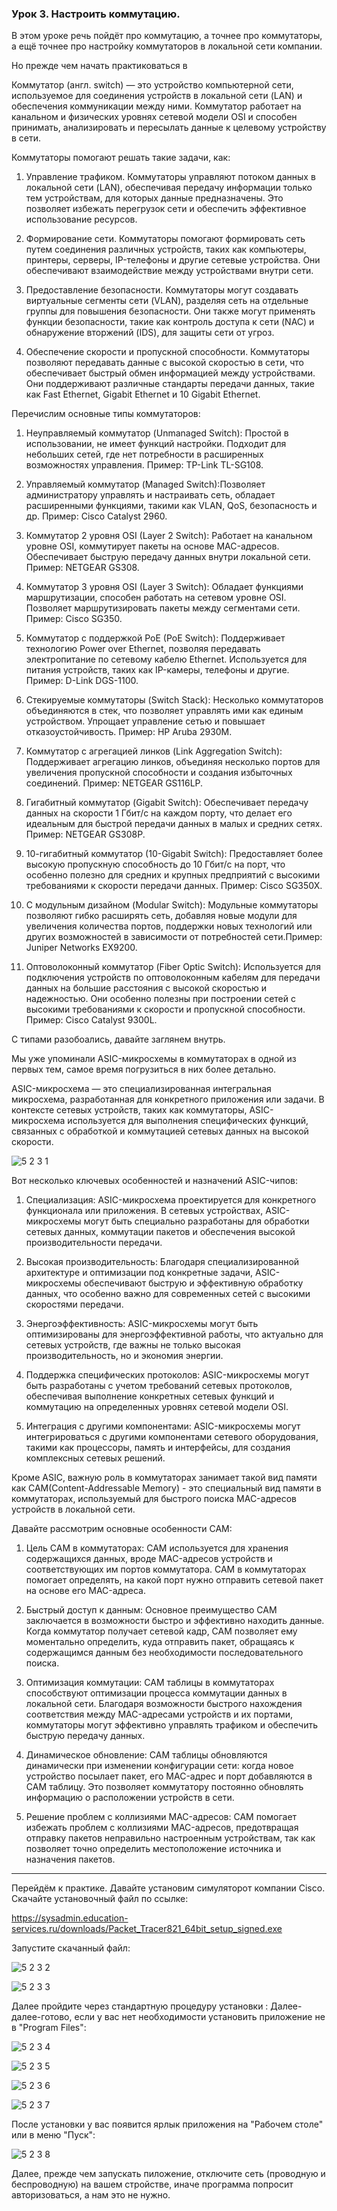### Урок 3. Настроить коммутацию.

В этом уроке речь пойдёт про коммутацию, а точнее про коммутаторы, а ещё точнее про настройку коммутаторов в локальной сети компании.

Но прежде чем начать практиковаться в 

Коммутатор (англ. switch) — это устройство компьютерной сети, используемое для соединения устройств в локальной сети (LAN) и обеспечения коммуникации между ними.
Коммутатор работает на канальном и физических уровнях сетевой модели OSI и способен принимать, анализировать и пересылать данные к целевому устройству в сети.

Коммутаторы помогают решать такие задачи, как: 

1. Управление трафиком. Коммутаторы управляют потоком данных в локальной сети (LAN), обеспечивая передачу информации только тем устройствам, для которых данные предназначены. Это позволяет избежать перегрузок сети и обеспечить эффективное использование ресурсов.

2. Формирование сети. Коммутаторы помогают формировать сеть путем соединения различных устройств, таких как компьютеры, принтеры, серверы, IP-телефоны и другие сетевые устройства. Они обеспечивают взаимодействие между устройствами внутри сети.

3. Предоставление безопасности. Коммутаторы могут создавать виртуальные сегменты сети (VLAN), разделяя сеть на отдельные группы для повышения безопасности. Они также могут применять функции безопасности, такие как контроль доступа к сети (NAC) и обнаружение вторжений (IDS), для защиты сети от угроз.

4. Обеспечение скорости и пропускной способности. Коммутаторы позволяют передавать данные с высокой скоростью в сети, что обеспечивает быстрый обмен информацией между устройствами. Они поддерживают различные стандарты передачи данных, такие как Fast Ethernet, Gigabit Ethernet и 10 Gigabit Ethernet.


Перечислим основные типы коммутаторов:

1. Неуправляемый коммутатор (Unmanaged Switch): Простой в использовании, не имеет функций настройки. Подходит для небольших сетей, где нет потребности в расширенных возможностях управления. Пример: TP-Link TL-SG108.

2. Управляемый коммутатор (Managed Switch):Позволяет администратору управлять и настраивать сеть, обладает расширенными функциями, такими как VLAN, QoS, безопасность и др. Пример: Cisco Catalyst 2960.

3. Коммутатор 2 уровня OSI (Layer 2 Switch): Работает на канальном уровне OSI, коммутирует пакеты на основе MAC-адресов. Обеспечивает быструю передачу данных внутри локальной сети. Пример: NETGEAR GS308.

4. Коммутатор 3 уровня OSI (Layer 3 Switch): Обладает функциями маршрутизации, способен работать на сетевом уровне OSI. Позволяет маршрутизировать пакеты между сегментами сети. Пример: Cisco SG350.

5. Коммутатор с поддержкой PoE (PoE Switch): Поддерживает технологию Power over Ethernet, позволяя передавать электропитание по сетевому кабелю Ethernet. Используется для питания устройств, таких как IP-камеры, телефоны и другие. Пример: D-Link DGS-1100.

6. Стекируемые коммутаторы (Switch Stack): Несколько коммутаторов объединяются в стек, что позволяет управлять ими как единым устройством. Упрощает управление сетью и повышает отказоустойчивость. Пример: HP Aruba 2930M.

7. Коммутатор с агрегацией линков (Link Aggregation Switch): Поддерживает агрегацию линков, объединяя несколько портов для увеличения пропускной способности и создания избыточных соединений. Пример: NETGEAR GS116LP.

8. Гигабитный коммутатор (Gigabit Switch): Обеспечивает передачу данных на скорости 1 Гбит/с на каждом порту, что делает его идеальным для быстрой передачи данных в малых и средних сетях. Пример: NETGEAR GS308P.

9. 10-гигабитный коммутатор (10-Gigabit Switch): Предоставляет более высокую пропускную способность до 10 Гбит/с на порт, что особенно полезно для средних и крупных предприятий с высокими требованиями к скорости передачи данных. Пример: Cisco SG350X.
  
10. С модульным дизайном (Modular Switch): Модульные коммутаторы позволяют гибко расширять сеть, добавляя новые модули для увеличения количества портов, поддержки новых технологий или других возможностей в зависимости от потребностей сети.Пример:  Juniper Networks EX9200.

11. Оптоволоконный коммутатор (Fiber Optic Switch): Используется для подключения устройств по оптоволоконным кабелям для передачи данных на большие расстояния с высокой скоростью и надежностью. Они особенно полезны при построении сетей с высокими требованиями к скорости и пропускной способности. Пример:  Cisco Catalyst 9300L.

С типами разобоались, давайте заглянем внутрь.

Мы уже упоминали ASIC-микросхемы в коммутаторах в одной из первых тем, самое время погрузиться в них более детально.

ASIC-микросхема — это специализированная интегральная микросхема, разработанная для конкретного приложения или задачи. В контексте сетевых устройств, таких как коммутаторы, 
ASIC-микросхема используется для выполнения специфических функций, связанных с обработкой и коммутацией сетевых данных на высокой скорости.

![5 2 3 1](https://github.com/lexche/Testyp/assets/95694325/b2bf7252-e01b-4594-9b9c-34733d333a54)

Вот несколько ключевых особенностей и назначений ASIC-чипов:

1. Специализация: ASIC-микросхема проектируется для конкретного функционала или приложения.
В сетевых устройствах, ASIC-микросхемы могут быть специально разработаны для обработки сетевых данных, коммутации пакетов и обеспечения высокой производительности передачи.

2. Высокая производительность: Благодаря специализированной архитектуре и оптимизации под конкретные задачи, ASIC-микросхемы обеспечивают быструю и эффективную обработку данных,
что особенно важно для современных сетей с высокими скоростями передачи.

3. Энергоэффективность: ASIC-микросхемы могут быть оптимизированы для энергоэффективной работы, что актуально для сетевых устройств, где важны не только высокая производительность,
но и экономия энергии.

4. Поддержка специфических протоколов: ASIC-микросхемы могут быть разработаны с учетом требований сетевых протоколов, обеспечивая выполнение конкретных сетевых функций и коммутацию
на определенных уровнях сетевой модели OSI.

5. Интеграция с другими компонентами: ASIC-микросхемы могут интегрироваться с другими компонентами сетевого оборудования, такими как процессоры, память и интерфейсы,
 для создания комплексных сетевых решений.

Кроме ASIC, важную роль в коммутаторах занимает такой вид памяти как CAM(Content-Addressable Memory) - это специальный вид памяти в коммутаторах, используемый для быстрого поиска MAC-адресов устройств в локальной сети. 

Давайте рассмотрим основные особенности CAM:

1. Цель CAM в коммутаторах: CAM используется для хранения содержащихся данных, вроде MAC-адресов устройств и соответствующих им портов коммутатора. CAM в коммутаторах помогает определять, на какой порт нужно отправить сетевой пакет на основе его MAC-адреса.

2. Быстрый доступ к данным: Основное преимущество CAM заключается в возможности быстро и эффективно находить данные. Когда коммутатор получает сетевой кадр, CAM позволяет ему моментально определить, куда отправить пакет, обращаясь к содержащимся данным без необходимости последовательного поиска.

3. Оптимизация коммутации: CAM таблицы в коммутаторах способствуют оптимизации процесса коммутации данных в локальной сети. Благодаря возможности быстрого нахождения соответствия между MAC-адресами устройств и их портами, коммутаторы могут эффективно управлять трафиком и обеспечить быструю передачу данных.

4. Динамическое обновление: CAM таблицы обновляются динамически при изменении конфигурации сети: когда новое устройство посылает пакет, его MAC-адрес и порт добавляются в CAM таблицу. Это позволяет коммутатору постоянно обновлять информацию о расположении устройств в сети.

5. Решение проблем с коллизиями MAC-адресов: CAM помогает избежать проблем с коллизиями MAC-адресов, предотвращая отправку пакетов неправильно настроенным устройствам, так как позволяет точно определить местоположение источника и назначения пакетов.

---

Перейдём к практике. Давайте установим симуляторот компании Cisco. Скачайте установочный файл по ссылке:

https://sysadmin.education-services.ru/downloads/Packet_Tracer821_64bit_setup_signed.exe

Запустите скачанный файл:

![5 2 3 2](https://github.com/lexche/Testyp/assets/95694325/f37f4f77-d6af-4fad-8530-b25d4fc34d06)

![5 2 3 3](https://github.com/lexche/Testyp/assets/95694325/918d028b-8f55-40be-9935-67453b9795f3)

Далее пройдите через стандартную процедуру установки : Далее-далее-готово, если у вас нет необходимости установить приложение не в "Program Files": 

![5 2 3 4](https://github.com/lexche/Testyp/assets/95694325/e060cd01-766d-47e1-8ae3-cfcf90fc1c79)

![5 2 3 5](https://github.com/lexche/Testyp/assets/95694325/d483d6cb-4307-4f9d-a116-d23fdb1a37fc)

![5 2 3 6](https://github.com/lexche/Testyp/assets/95694325/c8044030-0e0f-4e6d-80fa-b6e40ad78d63)

![5 2 3 7](https://github.com/lexche/Testyp/assets/95694325/d5a9d0d2-b6ef-4659-9d5d-65fe585c196f)

После установки у вас появится ярлык приложения на "Рабочем столе" или в меню "Пуск":

![5 2 3 8](https://github.com/lexche/Testyp/assets/95694325/481c01d2-e337-448f-8dcc-4bcc843692a0)

Далее, прежде чем запускать пиложение, отключите сеть (проводную и беспроводную) на вашем стройстве, иначе программа попросит авторизоваться, а нам это не нужно.


